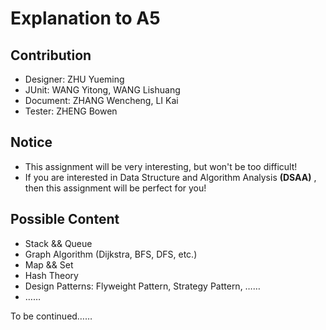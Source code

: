 # Explanation to A5
## Contribution
- Designer: ZHU Yueming
- JUnit: WANG Yitong, WANG Lishuang
- Document: ZHANG Wencheng, LI Kai
- Tester: ZHENG Bowen

## Notice
- This assignment will be very interesting, but won't be too difficult!      
- If you are interested in Data Structure and Algorithm Analysis **(DSAA)** , then this assignment will be perfect for you!       

## Possible Content
- Stack && Queue             
- Graph Algorithm (Dijkstra, BFS, DFS, etc.)         
- Map && Set      
- Hash Theory       
- Design Patterns: Flyweight Pattern, Strategy Pattern, ……
- ……

To be continued……
